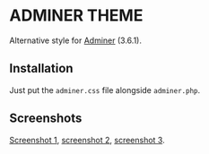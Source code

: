 # ADMINER THEME
Alternative style for [Adminer](http://adminer.org/ "Adminer") (3.6.1).
## Installation
Just put the `adminer.css` file alongside `adminer.php`.
## Screenshots
[Screenshot 1](http://fuch.cz/images/adminer-theme-2-screenshot1.jpg), [screenshot 2](http://fuch.cz/images/adminer-theme-2-screenshot2.jpg), [screenshot 3](http://fuch.cz/images/adminer-theme-2-screenshot3.jpg).